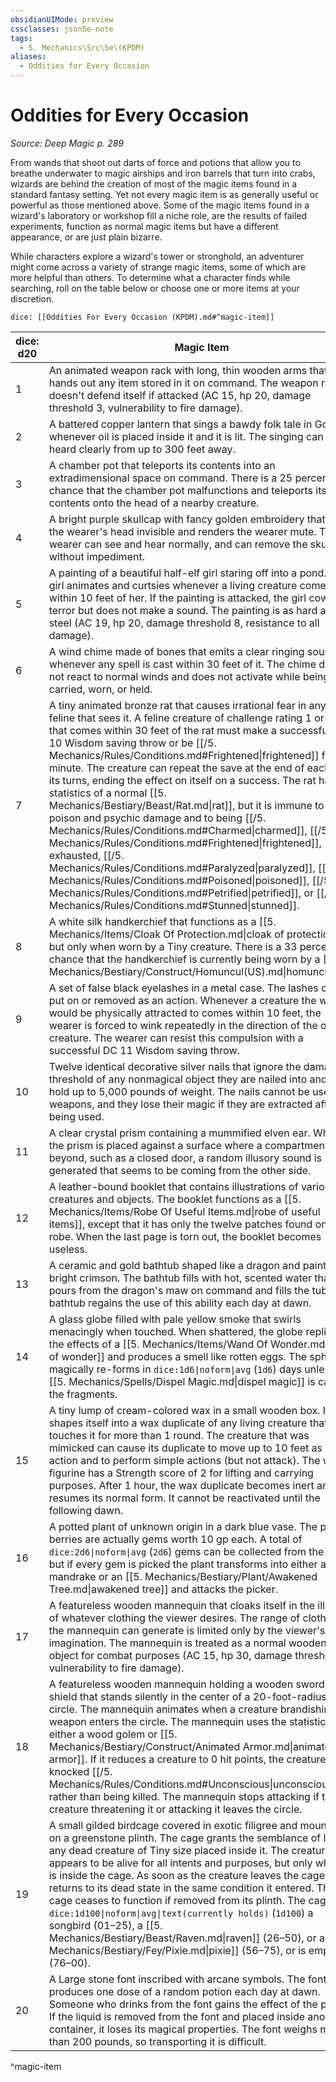 ```yaml
---
obsidianUIMode: preview
cssclasses: json5e-note
tags:
  - 5. Mechanics\Src\5e\(KPDM)
aliases:
  - Oddities for Every Occasion
---
```

# Oddities for Every Occasion
*Source: Deep Magic p. 289* 

From wands that shoot out darts of force and potions that allow you to breathe underwater to magic airships and iron barrels that turn into crabs, wizards are behind the creation of most of the magic items found in a standard fantasy setting. Yet not every magic item is as generally useful or powerful as those mentioned above. Some of the magic items found in a wizard's laboratory or workshop fill a niche role, are the results of failed experiments, function as normal magic items but have a different appearance, or are just plain bizarre.

While characters explore a wizard's tower or stronghold, an adventurer might come across a variety of strange magic items, some of which are more helpful than others. To determine what a character finds while searching, roll on the table below or choose one or more items at your discretion.

`dice: [[Oddities For Every Occasion (KPDM).md#^magic-item]]`

| dice: d20 | Magic Item |
|-----------|------------|
| 1 | An animated weapon rack with long, thin wooden arms that hands out any item stored in it on command. The weapon rack doesn't defend itself if attacked (AC 15, hp 20, damage threshold 3, vulnerability to fire damage). |
| 2 | A battered copper lantern that sings a bawdy folk tale in Goblin whenever oil is placed inside it and it is lit. The singing can be heard clearly from up to 300 feet away. |
| 3 | A chamber pot that teleports its contents into an extradimensional space on command. There is a 25 percent chance that the chamber pot malfunctions and teleports its contents onto the head of a nearby creature. |
| 4 | A bright purple skullcap with fancy golden embroidery that turns the wearer's head invisible and renders the wearer mute. The wearer can see and hear normally, and can remove the skullcap without impediment. |
| 5 | A painting of a beautiful half-elf girl staring off into a pond. The girl animates and curtsies whenever a living creature comes within 10 feet of her. If the painting is attacked, the girl cowers in terror but does not make a sound. The painting is as hard as steel (AC 19, hp 20, damage threshold 8, resistance to all damage). |
| 6 | A wind chime made of bones that emits a clear ringing sound whenever any spell is cast within 30 feet of it. The chime does not react to normal winds and does not activate while being carried, worn, or held. |
| 7 | A tiny animated bronze rat that causes irrational fear in any feline that sees it. A feline creature of challenge rating 1 or lower that comes within 30 feet of the rat must make a successful DC 10 Wisdom saving throw or be [[/5. Mechanics/Rules/Conditions.md#Frightened\|frightened]] for 1 minute. The creature can repeat the save at the end of each of its turns, ending the effect on itself on a success. The rat has the statistics of a normal [[5. Mechanics/Bestiary/Beast/Rat.md\|rat]], but it is immune to poison and psychic damage and to being [[/5. Mechanics/Rules/Conditions.md#Charmed\|charmed]], [[/5. Mechanics/Rules/Conditions.md#Frightened\|frightened]], exhausted, [[/5. Mechanics/Rules/Conditions.md#Paralyzed\|paralyzed]], [[/5. Mechanics/Rules/Conditions.md#Poisoned\|poisoned]], [[/5. Mechanics/Rules/Conditions.md#Petrified\|petrified]], or [[/5. Mechanics/Rules/Conditions.md#Stunned\|stunned]]. |
| 8 | A white silk handkerchief that functions as a [[5. Mechanics/Items/Cloak Of Protection.md\|cloak of protection]], but only when worn by a Tiny creature. There is a 33 percent chance that the handkerchief is currently being worn by a [[5. Mechanics/Bestiary/Construct/Homuncul(US).md\|homunculus]]. |
| 9 | A set of false black eyelashes in a metal case. The lashes can be put on or removed as an action. Whenever a creature the wearer would be physically attracted to comes within 10 feet, the wearer is forced to wink repeatedly in the direction of the other creature. The wearer can resist this compulsion with a successful DC 11 Wisdom saving throw. |
| 10 | Twelve identical decorative silver nails that ignore the damage threshold of any nonmagical object they are nailed into and can hold up to 5,000 pounds of weight. The nails cannot be used as weapons, and they lose their magic if they are extracted after being used. |
| 11 | A clear crystal prism containing a mummified elven ear. When the prism is placed against a surface where a compartment lies beyond, such as a closed door, a random illusory sound is generated that seems to be coming from the other side. |
| 12 | A leather-bound booklet that contains illustrations of various creatures and objects. The booklet functions as a [[5. Mechanics/Items/Robe Of Useful Items.md\|robe of useful items]], except that it has only the twelve patches found on each robe. When the last page is torn out, the booklet becomes useless. |
| 13 | A ceramic and gold bathtub shaped like a dragon and painted bright crimson. The bathtub fills with hot, scented water that pours from the dragon's maw on command and fills the tub. The bathtub regains the use of this ability each day at dawn. |
| 14 | A glass globe filled with pale yellow smoke that swirls menacingly when touched. When shattered, the globe replicates the effects of a [[5. Mechanics/Items/Wand Of Wonder.md\|wand of wonder]] and produces a smell like rotten eggs. The sphere magically re-forms in `dice:1d6\|noform\|avg` (`1d6`) days unless [[5. Mechanics/Spells/Dispel Magic.md\|dispel magic]] is cast on the fragments. |
| 15 | A tiny lump of cream-colored wax in a small wooden box. It shapes itself into a wax duplicate of any living creature that touches it for more than 1 round. The creature that was mimicked can cause its duplicate to move up to 10 feet as an action and to perform simple actions (but not attack). The wax figurine has a Strength score of 2 for lifting and carrying purposes. After 1 hour, the wax duplicate becomes inert and resumes its normal form. It cannot be reactivated until the following dawn. |
| 16 | A potted plant of unknown origin in a dark blue vase. The plant's berries are actually gems worth 10 gp each. A total of `dice:2d6\|noform\|avg` (`2d6`) gems can be collected from the plant, but if every gem is picked the plant transforms into either a great mandrake or an [[5. Mechanics/Bestiary/Plant/Awakened Tree.md\|awakened tree]] and attacks the picker. |
| 17 | A featureless wooden mannequin that cloaks itself in the illusion of whatever clothing the viewer desires. The range of clothing the mannequin can generate is limited only by the viewer's imagination. The mannequin is treated as a normal wooden object for combat purposes (AC 15, hp 30, damage threshold 4, vulnerability to fire damage). |
| 18 | A featureless wooden mannequin holding a wooden sword and shield that stands silently in the center of a 20-foot-radius red circle. The mannequin animates when a creature brandishing a weapon enters the circle. The mannequin uses the statistics of either a wood golem or [[5. Mechanics/Bestiary/Construct/Animated Armor.md\|animated armor]]. If it reduces a creature to 0 hit points, the creature is knocked [[/5. Mechanics/Rules/Conditions.md#Unconscious\|unconscious]] rather than being killed. The mannequin stops attacking if the creature threatening it or attacking it leaves the circle. |
| 19 | A small gilded birdcage covered in exotic filigree and mounted on a greenstone plinth. The cage grants the semblance of life to any dead creature of Tiny size placed inside it. The creature appears to be alive for all intents and purposes, but only while it is inside the cage. As soon as the creature leaves the cage, it returns to its dead state in the same condition it entered. The cage ceases to function if removed from its plinth. The cage `dice:1d100\|noform\|avg\|text(currently holds)` (`1d100`) a songbird (01–25), a [[5. Mechanics/Bestiary/Beast/Raven.md\|raven]] (26–50), or a [[5. Mechanics/Bestiary/Fey/Pixie.md\|pixie]] (56–75), or is empty (76–00). |
| 20 | A Large stone font inscribed with arcane symbols. The font produces one dose of a random potion each day at dawn. Someone who drinks from the font gains the effect of the potion. If the liquid is removed from the font and placed inside another container, it loses its magical properties. The font weighs more than 200 pounds, so transporting it is difficult. |
^magic-item
